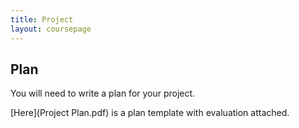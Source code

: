 ```yaml
---
title: Project
layout: coursepage
---
```


## Plan
You will need to write a plan for your project.

[Here](Project Plan.pdf) is a plan template with evaluation attached.
